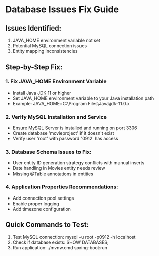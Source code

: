 # Database Issues Fix Guide

## Issues Identified:
1. JAVA_HOME environment variable not set
2. Potential MySQL connection issues
3. Entity mapping inconsistencies

## Step-by-Step Fix:

### 1. Fix JAVA_HOME Environment Variable
- Install Java JDK 11 or higher
- Set JAVA_HOME environment variable to your Java installation path
- Example: JAVA_HOME=C:\Program Files\Java\jdk-11.0.x

### 2. Verify MySQL Installation and Service
- Ensure MySQL Server is installed and running on port 3306
- Create database 'movieproject' if it doesn't exist
- Verify user 'root' with password '0912' has access

### 3. Database Schema Issues to Fix:
- User entity ID generation strategy conflicts with manual inserts
- Date handling in Movies entity needs review
- Missing @Table annotations in entities

### 4. Application Properties Recommendations:
- Add connection pool settings
- Enable proper logging
- Add timezone configuration

## Quick Commands to Test:
1. Test MySQL connection: mysql -u root -p0912 -h localhost
2. Check if database exists: SHOW DATABASES;
3. Run application: ./mvnw.cmd spring-boot:run
